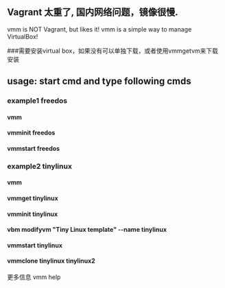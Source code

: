 ## Vagrant 太重了, 国内网络问题，镜像很慢.

vmm is NOT Vagrant, but likes it! 
vmm is a simple way to manage VirtualBox!


###需要安装virtual box，如果没有可以单独下载，或者使用vmmgetvm来下载安装



## usage: start  cmd  and type following cmds


### example1 freedos 
#### vmm
#### vmminit   freedos
#### vmmstart  freedos

### example2  tinylinux
#### vmm
#### vmmget tinylinux
#### vmminit tinylinux
#### vbm  modifyvm "Tiny Linux template"  --name tinylinux 
#### vmmstart  tinylinux
#### vmmclone  tinylinux  tinylinux2


更多信息
vmm help
